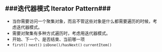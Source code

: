 ###迭代器模式 Iterator Pattern###
--------------------------
-  当你需要访问一个聚集对象，而且不管这些对象是什么都需要遍历的时候，考虑迭代器模式。
-  需要对聚集有多种方式遍历时，考虑用迭代器模式。
-  开始、下一个、是否结束、当前哪一项
-  `first()` `next()` `isDone()/hasNext()` `currentItem()`